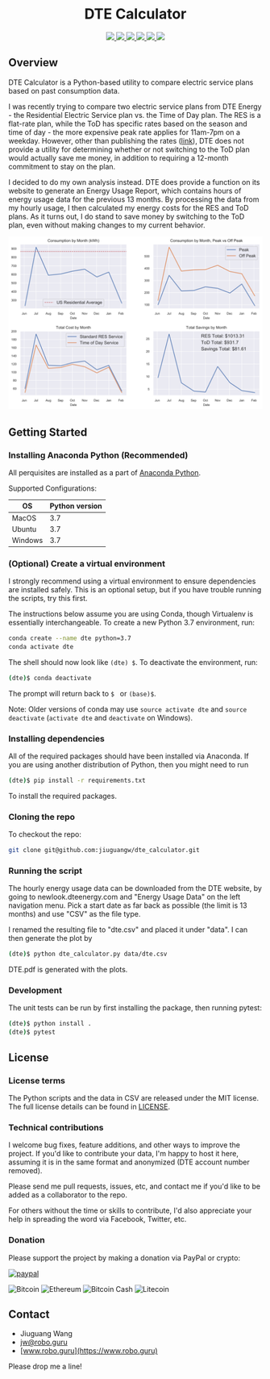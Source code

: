 <p align="center">
  <h1 align="center">DTE Calculator</h1>
  <p align="center">
    <a href="https://github.com/jiuguangw/dte_calculator/blob/master/LICENSE">
      <img src="https://img.shields.io/badge/License-MIT-yellow.svg" />
    </a>
    <a href="https://www.python.org/">
        <img src="https://img.shields.io/badge/built%20with-Python3-red.svg" />
    </a>
    <a href="https://travis-ci.com/jiuguangw/dte_calculator">
    <img src="https://travis-ci.com/jiuguangw/dte_calculator.svg?branch=master">
    </a>
    <a href="https://codeclimate.com/github/jiuguangw/dte_calculator">
    <img src="https://img.shields.io/codeclimate/maintainability/jiuguangw/dte_calculator">
    </a>
    <a href="https://codeclimate.com/github/jiuguangw/dte_calculator/issues">
    <img src="https://img.shields.io/codeclimate/issues/jiuguangw/dte_calculator">
    </a>
    <a href="https://codeclimate.com/github/jiuguangw/dte_calculator/code">
    <img src="https://img.shields.io/codeclimate/coverage/jiuguangw/dte_calculator">
    </a>
  </p>
</p>

## Overview

DTE Calculator is a Python-based utility to compare electric service plans based on past consumption data.

I was recently trying to compare two electric service plans from DTE Energy - the Residential Electric Service plan vs. the Time of Day plan. The RES is a flat-rate plan, while the ToD has specific rates based on the season and time of day - the more expensive peak rate applies for 11am-7pm on a weekday. However, other than publishing the rates ([link](https://newlook.dteenergy.com/wps/wcm/connect/23195474-a4d1-4d38-aa30-a4426fd3336b/WholeHouseRateOptions.pdf?MOD=AJPERES)), DTE does not provide a utility for determining whether or not switching to the ToD plan would actually save me money, in addition to requiring a 12-month commitment to stay on the plan.

I decided to do my own analysis instead. DTE does provide a function on its website to generate an Energy Usage Report, which contains hours of energy usage data for the previous 13 months. By processing the data from my hourly usage, I then calculated my energy costs for the RES and ToD plans. As it turns out, I do stand to save money by switching to the ToD plan, even without making changes to my current behavior.

![DTE Calculator](docs/doc.png?raw=true "DTE Calculator")

## Getting Started

### Installing Anaconda Python (Recommended)

All perquisites are installed as a part of [Anaconda Python](https://www.anaconda.com/distribution/#download-section).

Supported Configurations:

| OS      | Python version |
| ------- | -------------- |
| MacOS   | 3.7  |
| Ubuntu  | 3.7  |
| Windows | 3.7  |


### (Optional) Create a virtual environment

I strongly recommend using a virtual environment to ensure dependencies are  installed safely. This is an optional setup, but if you have trouble running the scripts, try this first.

The instructions below assume you are using Conda, though Virtualenv is essentially interchangeable. To create a new Python 3.7 environment, run:

```bash
conda create --name dte python=3.7
conda activate dte
```

The shell should now look like `(dte) $`. To deactivate the environment, run:

```bash
(dte)$ conda deactivate
```

The prompt will return back to `$ ` or `(base)$`.

Note: Older versions of conda may use `source activate dte` and `source
deactivate` (`activate dte` and `deactivate` on Windows).

### Installing dependencies

All of the required packages should have been installed via Anaconda. If you are using another distribution of Python, then you might need to run
```bash
(dte)$ pip install -r requirements.txt
```
To install the required packages.

### Cloning the repo

To checkout the repo:

```bash
git clone git@github.com:jiuguangw/dte_calculator.git
```

### Running the script
The hourly energy usage data can be downloaded from the DTE website, by going to newlook.dteenergy.com and "Energy Usage Data" on the left navigation menu. Pick a start date as far back as possible (the limit is 13 months) and use "CSV" as the file type.

I renamed the resulting file to "dte.csv" and placed it under "data". I can then generate the plot by
```bash
(dte)$ python dte_calculator.py data/dte.csv
```
DTE.pdf is generated with the plots.

### Development
The unit tests can be run by first installing the package, then running pytest:
```bash
(dte)$ python install .
(dte)$ pytest
```

## License

### License terms

The Python scripts and the data in CSV are released under the MIT license. The full license details can be found in [LICENSE](LICENSE).

### Technical contributions

I welcome bug fixes, feature additions, and other ways to improve the project. If you'd like to contribute your data, I'm happy to host it here, assuming it is in the same format and anonymized (DTE account number removed).

Please send me pull requests, issues, etc, and contact me if you'd like to be added as a collaborator to the repo.

For others without the time or skills to contribute, I'd also appreciate your help in spreading the word via Facebook, Twitter, etc.

### Donation

Please support the project by making a donation via PayPal or crypto:

[![paypal](https://www.paypalobjects.com/en_US/i/btn/btn_donateCC_LG.gif)](https://www.paypal.com/cgi-bin/webscr?cmd=_s-xclick&hosted_button_id=N49BVZZLEXU4G&source=url)

![Bitcoin](https://img.shields.io/badge/Bitcoin-367dGyWPSfSjiP6Nh8oSmdCG9MPkMB58Ad-orange.svg?style=flat-square)
![Ethereum](https://img.shields.io/badge/Ethereum-0x4617f57f8b0e3D09Be50CcB32451A2CD20651262-orange.svg?style=flat-square)
![Bitcoin Cash](https://img.shields.io/badge/Bitcoin%20Cash-qrz4e6n3g7e2q6gqz4wetxlgk5eztskxag7tss982j-orange.svg?style=flat-square)
![Litecoin](https://img.shields.io/badge/Litecoin-MVdpa3uXnqoLkZFoarqNnGB9KHr6TL8xst-orange.svg?style=flat-square)

## Contact

- Jiuguang Wang
- [jw@robo.guru](mailto:jw@robo.guru?subject=DTE)
- [www.robo.guru](https://www.robo.guru)

Please drop me a line!
